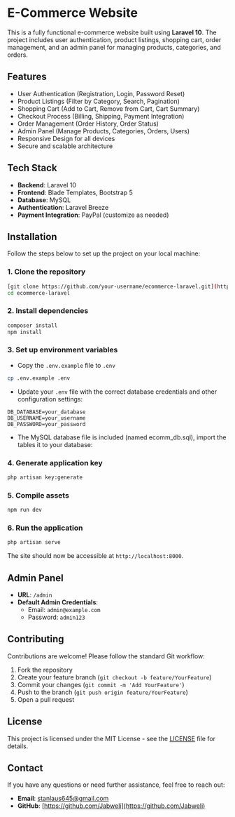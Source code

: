 # E-Commerce Website

This is a fully functional e-commerce website built using **Laravel 10**. The project includes user authentication, product listings, shopping cart, order management, and an admin panel for managing products, categories, and orders.

## Features

- User Authentication (Registration, Login, Password Reset)
- Product Listings (Filter by Category, Search, Pagination)
- Shopping Cart (Add to Cart, Remove from Cart, Cart Summary)
- Checkout Process (Billing, Shipping, Payment Integration)
- Order Management (Order History, Order Status)
- Admin Panel (Manage Products, Categories, Orders, Users)
- Responsive Design for all devices
- Secure and scalable architecture

## Tech Stack

- **Backend**: Laravel 10
- **Frontend**: Blade Templates, Bootstrap 5
- **Database**: MySQL
- **Authentication**: Laravel Breeze
- **Payment Integration**: PayPal (customize as needed)

## Installation

Follow the steps below to set up the project on your local machine:

### 1. Clone the repository
```bash
[git clone https://github.com/your-username/ecommerce-laravel.git](https://github.com/Jabweli/laravel-ecomm-app.git)
cd ecommerce-laravel
```

### 2. Install dependencies
```bash
composer install
npm install
```

### 3. Set up environment variables
- Copy the `.env.example` file to `.env`
```bash
cp .env.example .env
```
- Update your `.env` file with the correct database credentials and other configuration settings:
```env
DB_DATABASE=your_database
DB_USERNAME=your_username
DB_PASSWORD=your_password
```
- The MySQL database file is included (named ecomm_db.sql), import the tables it to your database:
  
### 4. Generate application key
```bash
php artisan key:generate
```

### 5. Compile assets
```bash
npm run dev
```

### 6. Run the application
```bash
php artisan serve
```

The site should now be accessible at `http://localhost:8000`.

## Admin Panel

- **URL**: `/admin`
- **Default Admin Credentials**:
  - Email: `admin@example.com`
  - Password: `admin123`

## Contributing

Contributions are welcome! Please follow the standard Git workflow:

1. Fork the repository
2. Create your feature branch (`git checkout -b feature/YourFeature`)
3. Commit your changes (`git commit -m 'Add YourFeature'`)
4. Push to the branch (`git push origin feature/YourFeature`)
5. Open a pull request

## License

This project is licensed under the MIT License - see the [LICENSE](LICENSE) file for details.

## Contact

If you have any questions or need further assistance, feel free to reach out:

- **Email**: [stanlaus645@gmail.com](mailto:stanlaus645@gmail.com)
- **GitHub**: [https://github.com/Jabweli](https://github.com/Jabweli)


